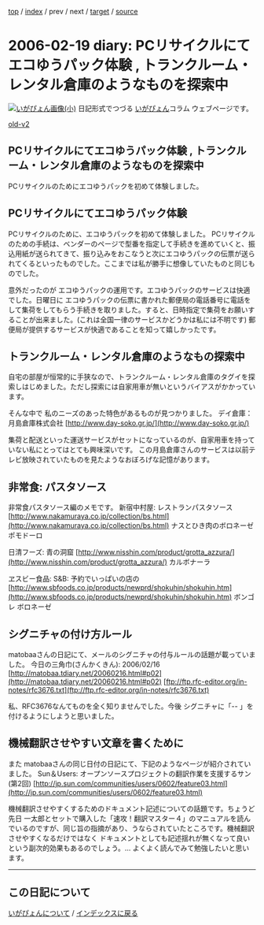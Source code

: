 [top](https://igapyon.github.io/diary/) 
 / [index](https://igapyon.github.io/diary/2006/index.html) 
 / prev 
 / next 
 / [target](https://igapyon.github.io/diary/2006/ig060219.html) 
 / [source](https://github.com/igapyon/diary/blob/gh-pages/2006/ig060219.html.src.md) 

2006-02-19 diary: PCリサイクルにてエコゆうパック体験 , トランクルーム・レンタル倉庫のようなものを探索中
=====================================================================================================
[![いがぴょん画像(小)](https://igapyon.github.io/diary/images/iga200306s.jpg "いがぴょん")](https://igapyon.github.io/diary/memo/memoigapyon.html) 日記形式でつづる [いがぴょん](https://igapyon.github.io/diary/memo/memoigapyon.html)コラム ウェブページです。

[old-v2](ig060219-orig.html)

## PCリサイクルにてエコゆうパック体験 , トランクルーム・レンタル倉庫のようなものを探索中

PCリサイクルのためにエコゆうパックを初めて体験しました。






## PCリサイクルにてエコゆうパック体験


PCリサイクルのために、エコゆうパックを初めて体験しました。
PCリサイクルのための手続は、ベンダーのページで型番を指定して手続きを進めていくと、振込用紙が送られてきて、振り込みをおこなうと次にエコゆうパックの伝票が送られてくるといったものでした。ここまでは私が勝手に想像していたものと同じものでした。

意外だったのが エコゆうパックの運用です。エコゆうパックのサービスは快適でした。日曜日に エコゆうパックの伝票に書かれた郵便局の電話番号に電話をして集荷をしてもらう手続きを取りました。すると、日時指定で集荷をお願いすることが出来ました。(これは全国一律のサービスかどうかは私には不明です)
郵便局が提供するサービスが快適であることを知って嬉しかったです。

## トランクルーム・レンタル倉庫のようなもの探索中


自宅の部屋が恒常的に手狭なので、トランクルーム・レンタル倉庫のタグイを探索しはじめました。ただし探索には自家用車が無いというバイアスがかかっています。

そんな中で 私のニーズのあった特色があるものが見つかりました。
デイ倉庫：月島倉庫株式会社
  [http://www.day-soko.gr.jp/](http://www.day-soko.gr.jp/)


集荷と配送といった運送サービスがセットになっているのが、自家用車を持っていない私にとってはとても興味深いです。
この月島倉庫さんのサービスは以前テレビ放映されていたものを見たようなおぼろげな記憶があります。

## 非常食: パスタソース


非常食パスタソース編のメモです。
新宿中村屋: レストランパスタソース
  [http://www.nakamuraya.co.jp/collection/bs.html](http://www.nakamuraya.co.jp/collection/bs.html)
  ナスとひき肉のボロネーゼ
    ポモドーロ
  
  日清フーズ: 青の洞窟
  [http://www.nisshin.com/product/grotta_azzura/](http://www.nisshin.com/product/grotta_azzura/)
  カルボナーラ
  
  ヱスビー食品: S&B: 予約でいっぱいの店の
  [http://www.sbfoods.co.jp/products/newprd/shokuhin/shokuhin.htm](http://www.sbfoods.co.jp/products/newprd/shokuhin/shokuhin.htm)
  ボンゴレ
    ボロネーゼ
  


## シグニチャの付け方ルール


matobaaさんの日記にて、メールのシグニチャの付与ルールの話題が載っていました。
今日の三角巾(さんかくきん): 2006/02/16
  [http://matobaa.tdiary.net/20060216.html#p02](http://matobaa.tdiary.net/20060216.html#p02)
  [ftp://ftp.rfc-editor.org/in-notes/rfc3676.txt](ftp://ftp.rfc-editor.org/in-notes/rfc3676.txt)


私、RFC3676なんてものを全く知りませんでした。今後 シグニチャに「-- 」を付けるようにしようと思いました。

## 機械翻訳させやすい文章を書くために


また matobaaさんの同じ日付の日記にて、下記のようなページが紹介されていました。
Sun＆Users: オープンソースプロジェクトの翻訳作業を支援するサン (第2回)
  [http://jp.sun.com/communities/users/0602/feature03.html](http://jp.sun.com/communities/users/0602/feature03.html)


機械翻訳させやすくするためのドキュメント記述についての話題です。ちょうど先日 一太郎とセットで購入した「速攻！翻訳マスター４」のマニュアルを読んでいるのですが、同じ旨の指摘があり、うならされていたところです。機械翻訳させやすくなるだけではなく
ドキュメントとしても記述揺れが無くなって良いという副次的効果もあるのでしょう。… よくよく読んでみて勉強したいと思います。


----------------------------------------------------------------------------------------------------

## この日記について
[いがぴょんについて](https://igapyon.github.io/diary/memo/memoigapyon.html) / [インデックスに戻る](https://igapyon.github.io/diary/idxall.html)
